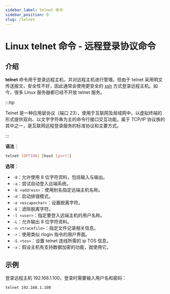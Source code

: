 ```yaml
---
sidebar_label: telnet 命令
sidebar_position: 9
slug: /telnet
---
```


# Linux telnet 命令 - 远程登录协议命令



## 介绍

**telnet** 命令用于登录远程主机，并对远程主机进行管理。但由于 telnet 采用明文传送报文，安全性不好，因此通常会使用更安全的 [ssh](/linux-command/ssh/) 方式登录远程主机。如今，很多 Linux 服务器都已经不开放 telnet 服务。

:::tip

Telnet 是一种应用层协议（端口 23），使用于互联网及局域网中，以虚拟终端的形式提供双向、以文字字符串为主的命令行接口交互功能。属于 TCP/IP 协议族的其中之一，是互联网远程登录服务的标准协议和主要方式。

:::

**语法**：

```bash
telnet [OPTION] [host [port]]
```

**选项**：

- `-8`：允许使用 8 位字符资料，包括输入与输出。
- `-a`：尝试自动登入远端系统。
- `-b <address>`：使用别名指定远端主机名称。
- `-d`：启动排错模式。
- `-e <escapechar>`：设置脱离字符。
- `-E`：滤除脱离字符。
- `-l <user>`：指定要登入远端主机的用户名称。
- `-L`：允许输出 8 位字符资料。
- `-n <tracefile>`：指定文件记录相关信息。
- `-r`：使用类似 rlogin 指令的用户界面。
- `-S <tos>`：设置 telnet 连线所需的 ip TOS 信息。
- `-x`：假设主机有支持数据加密的功能，就使用它。



## 示例

登录远程主机 192.168.1.100，登录时需要输入用户名和密码：

```bash
telnet 192.168.1.100
```


